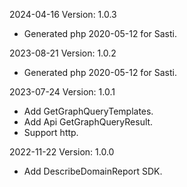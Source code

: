2024-04-16 Version: 1.0.3
- Generated php 2020-05-12 for Sasti.

2023-08-21 Version: 1.0.2
- Generated php 2020-05-12 for Sasti.

2023-07-24 Version: 1.0.1
- Add GetGraphQueryTemplates.
- Add Api GetGraphQueryResult.
- Support http.

2022-11-22 Version: 1.0.0
- Add DescribeDomainReport SDK.

